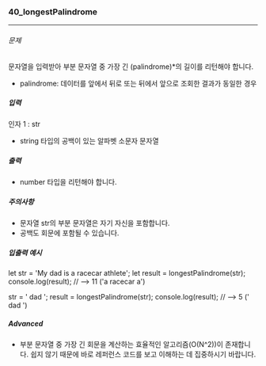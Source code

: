 ### 40_longestPalindrome

---

###### 문제

문자열을 입력받아 부분 문자열 중 가장 긴 (palindrome)\*의 길이를 리턴해야 합니다.

- palindrome: 데이터를 앞에서 뒤로 또는 뒤에서 앞으로 조회한 결과가 동일한 경우

##### 입력

인자 1 : str

- string 타입의 공백이 있는 알파벳 소문자 문자열

##### 출력

- number 타입을 리턴해야 합니다.

##### 주의사항

- 문자열 str의 부분 문자열은 자기 자신을 포함합니다.
- 공백도 회문에 포함될 수 있습니다.

##### 입출력 예시

let str = 'My dad is a racecar athlete';
let result = longestPalindrome(str);
console.log(result); // --> 11 ('a racecar a')

str = ' dad ';
result = longestPalindrome(str);
console.log(result); // --> 5 (' dad ')

##### Advanced

- 부분 문자열 중 가장 긴 회문을 계산하는 효율적인 알고리즘(O(N^2))이 존재합니다. 쉽지 않기 때문에 바로 레퍼런스 코드를 보고 이해하는 데 집중하시기 바랍니다.
